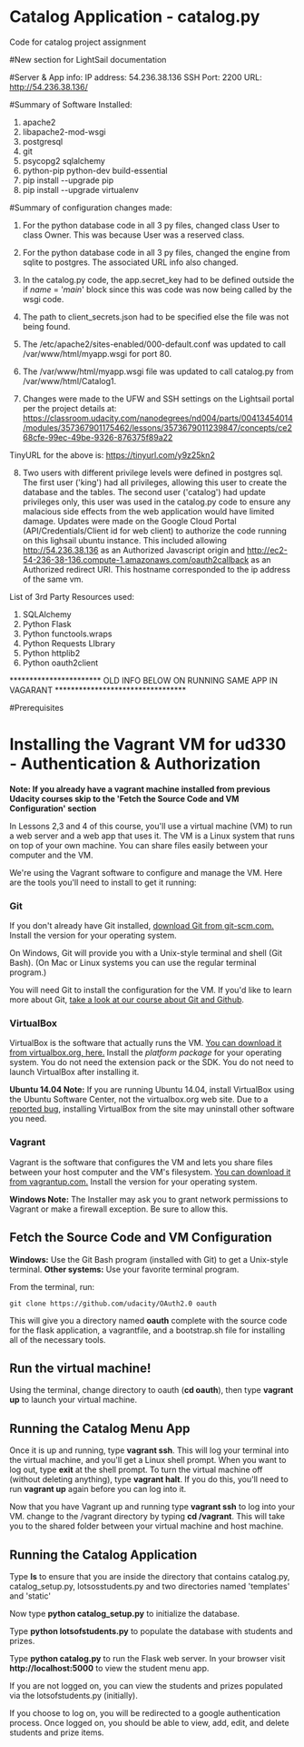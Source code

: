 # Catalog Application - catalog.py
Code for catalog project assignment

#New section for LightSail documentation

#Server & App info:
IP address: 54.236.38.136
SSH Port: 2200
URL: http://54.236.38.136/

#Summary of Software Installed:

1. apache2
2. libapache2-mod-wsgi
3. postgresql
4. git
5. psycopg2 sqlalchemy
6. python-pip python-dev build-essential
7. pip install --upgrade pip
8. pip install --upgrade virtualenv

#Summary of configuration changes made:

1. For the python database code in all 3 py files, changed class User to class Owner.  This was because User was a reserved class.
2. For the python database code in all 3 py files, changed the engine from sqlite to postgres.  The associated URL info also changed.

3. In the catalog.py code, the app.secret_key had to be defined outside the if _name_ = '_main_' block since this was code was now being called by the wsgi code.

4. The path to client_secrets.json had to be specified else the file was not being found.
5.  The /etc/apache2/sites-enabled/000-default.conf was updated to call /var/www/html/myapp.wsgi for port 80.
6. The /var/www/html/myapp.wsgi file was updated to call catalog.py from /var/www/html/Catalog1.
7. Changes were made to the UFW and SSH settings on the Lightsail portal per the project details at:
https://classroom.udacity.com/nanodegrees/nd004/parts/00413454014/modules/357367901175462/lessons/3573679011239847/concepts/ce268cfe-99ec-49be-9326-876375f89a22

TinyURL for the above is:  https://tinyurl.com/y9z25kn2

8. Two users with different privilege levels were defined in postgres sql.  The first user ('king') had all privileges, allowing this user to create the database and the tables.  The second user ('catalog') had update privileges only, this user was used in the catalog.py code to ensure any malacious side effects from the web application would have limited damage.
Updates were made on the Google Cloud Portal (API/Credentials/Client id for web client) to authorize the code running on this lighsail ubuntu instance.  This included allowing http://54.236.38.136 as an Authorized Javascript origin and http://ec2-54-236-38-136.compute-1.amazonaws.com/oauth2callback as an Authorized redirect URI.  This hostname corresponded to the ip address of the same vm.

List of 3rd Party Resources used:

1) SQLAlchemy
2) Python Flask 
3) Python functools.wraps
4) Python Requests LIbrary
5) Python httplib2
6) Python oauth2client



*********************** OLD INFO BELOW ON RUNNING SAME APP IN VAGARANT *********************************




#Prerequisites
# Installing the Vagrant VM for ud330 - Authentication & Authorization

**Note: If you already have a vagrant machine installed from previous Udacity courses skip to the 'Fetch the Source Code and VM Configuration' section**

In Lessons 2,3 and 4 of this course, you'll use a virtual machine (VM) to run a web server and a web app that uses it. The VM is a Linux system that runs on top of your own machine.  You can share files easily between your computer and the VM.

We're using the Vagrant software to configure and manage the VM. Here are the tools you'll need to install to get it running:

### Git

If you don't already have Git installed, [download Git from git-scm.com.](http://git-scm.com/downloads) Install the version for your operating system.

On Windows, Git will provide you with a Unix-style terminal and shell (Git Bash).
(On Mac or Linux systems you can use the regular terminal program.)

You will need Git to install the configuration for the VM. If you'd like to learn more about Git, [take a look at our course about Git and Github](http://www.udacity.com/course/ud775).

### VirtualBox

VirtualBox is the software that actually runs the VM. [You can download it from virtualbox.org, here.](https://www.virtualbox.org/wiki/Downloads)  Install the *platform package* for your operating system.  You do not need the extension pack or the SDK. You do not need to launch VirtualBox after installing it.

**Ubuntu 14.04 Note:** If you are running Ubuntu 14.04, install VirtualBox using the Ubuntu Software Center, not the virtualbox.org web site. Due to a [reported bug](http://ubuntuforums.org/showthread.php?t=2227131), installing VirtualBox from the site may uninstall other software you need.

### Vagrant

Vagrant is the software that configures the VM and lets you share files between your host computer and the VM's filesystem.  [You can download it from vagrantup.com.](https://www.vagrantup.com/downloads) Install the version for your operating system.

**Windows Note:** The Installer may ask you to grant network permissions to Vagrant or make a firewall exception. Be sure to allow this.

## Fetch the Source Code and VM Configuration

**Windows:** Use the Git Bash program (installed with Git) to get a Unix-style terminal.
**Other systems:** Use your favorite terminal program.

From the terminal, run:

    git clone https://github.com/udacity/OAuth2.0 oauth

This will give you a directory named **oauth** complete with the source code for the flask application, a vagrantfile, and a bootstrap.sh file for installing all of the necessary tools.

## Run the virtual machine!

Using the terminal, change directory to oauth (**cd oauth**), then type **vagrant up** to launch your virtual machine.


## Running the Catalog Menu App
Once it is up and running, type **vagrant ssh**. This will log your terminal into the virtual machine, and you'll get a Linux shell prompt. When you want to log out, type **exit** at the shell prompt.  To turn the virtual machine off (without deleting anything), type **vagrant halt**. If you do this, you'll need to run **vagrant up** again before you can log into it.


Now that you have Vagrant up and running type **vagrant ssh** to log into your VM.  change to the /vagrant directory by typing **cd /vagrant**. This will take you to the shared folder between your virtual machine and host machine.

## Running the Catalog Application

Type **ls** to ensure that you are inside the directory that contains catalog.py, catalog_setup.py, lotsosstudents.py and two directories named 'templates' and 'static'

Now type **python catalog_setup.py** to initialize the database.

Type **python lotsofstudents.py** to populate the database with students and prizes.

Type **python catalog.py** to run the Flask web server. In your browser visit **http://localhost:5000** to view the student menu app.

If you are not logged on, you can view the students and prizes populated via the lotsofstudents.py (initially).

If you choose to log on, you will be redirected to a google authentication process.  Once logged on, you should be able to view, add, edit, and delete students and prize items.
